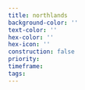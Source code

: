 ```yaml
---
title: northlands
background-color: ''
text-color: ''
hex-color: ''
hex-icon: ''
construction: false
priority:
timeframe:
tags:
---
```

